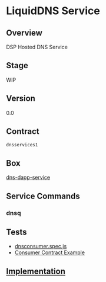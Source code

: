LiquidDNS Service
=================

## Overview
DSP Hosted DNS Service

## Stage
WIP

## Version
0.0

## Contract

```dnsservices1```

## Box
[dns-dapp-service](../../developers/boxes/dns-dapp-service)

## Service Commands
### dnsq
## Tests 
* [dnsconsumer.spec.js](https://github.com/liquidapps-io/zeus-sdk/tree/master/boxes/groups/services/dns-dapp-service/test/dnsconsumer.spec.js)
* [Consumer Contract Example](https://github.com/liquidapps-io/zeus-sdk/tree/master/boxes/groups/services/dns-dapp-service/contracts/eos/dnsconsumer/dnsconsumer.cpp)
## [Implementation](https://github.com/liquidapps-io/zeus-sdk/tree/master/boxes/groups/services/dns-dapp-service/contracts/eos/dappservices/_dns_impl.hpp)
